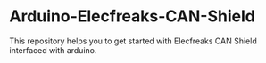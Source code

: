 # Arduino-Elecfreaks-CAN-Shield
This repository helps you to get started with Elecfreaks CAN Shield interfaced with arduino.
